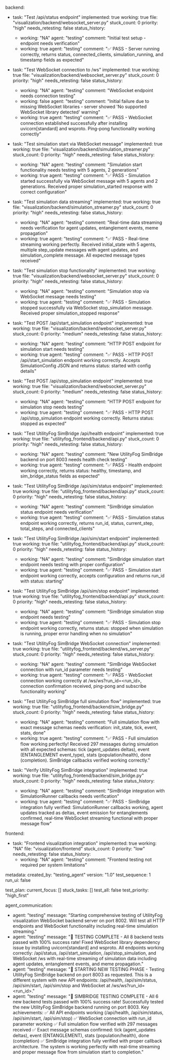 backend:
  - task: "Test /api/status endpoint"
    implemented: true
    working: true
    file: "visualization/backend/websocket_server.py"
    stuck_count: 0
    priority: "high"
    needs_retesting: false
    status_history:
      - working: "NA"
        agent: "testing"
        comment: "Initial test setup - endpoint needs verification"
      - working: true
        agent: "testing"
        comment: "✅ PASS - Server running correctly, returns status, connected_clients, simulation_running, and timestamp fields as expected"

  - task: "Test WebSocket connection to /ws"
    implemented: true
    working: true
    file: "visualization/backend/websocket_server.py"
    stuck_count: 0
    priority: "high"
    needs_retesting: false
    status_history:
      - working: "NA"
        agent: "testing"
        comment: "WebSocket endpoint needs connection testing"
      - working: false
        agent: "testing"
        comment: "Initial failure due to missing WebSocket libraries - server showed 'No supported WebSocket library detected' warning"
      - working: true
        agent: "testing"
        comment: "✅ PASS - WebSocket connection established successfully after installing uvicorn[standard] and wsproto. Ping-pong functionality working correctly"

  - task: "Test simulation start via WebSocket message"
    implemented: true
    working: true
    file: "visualization/backend/simulation_streamer.py"
    stuck_count: 0
    priority: "high"
    needs_retesting: false
    status_history:
      - working: "NA"
        agent: "testing"
        comment: "Simulation start functionality needs testing with 5 agents, 2 generations"
      - working: true
        agent: "testing"
        comment: "✅ PASS - Simulation started successfully via WebSocket message with 5 agents and 2 generations. Received proper simulation_started response with correct configuration"

  - task: "Test simulation data streaming"
    implemented: true
    working: true
    file: "visualization/backend/simulation_streamer.py"
    stuck_count: 0
    priority: "high"
    needs_retesting: false
    status_history:
      - working: "NA"
        agent: "testing"
        comment: "Real-time data streaming needs verification for agent updates, entanglement events, meme propagation"
      - working: true
        agent: "testing"
        comment: "✅ PASS - Real-time streaming working perfectly. Received initial_state with 5 agents, multiple step_update messages with agent updates, and simulation_complete message. All expected message types received"

  - task: "Test simulation stop functionality"
    implemented: true
    working: true
    file: "visualization/backend/websocket_server.py"
    stuck_count: 0
    priority: "high"
    needs_retesting: false
    status_history:
      - working: "NA"
        agent: "testing"
        comment: "Simulation stop via WebSocket message needs testing"
      - working: true
        agent: "testing"
        comment: "✅ PASS - Simulation stopped successfully via WebSocket stop_simulation message. Received proper simulation_stopped response"

  - task: "Test POST /api/start_simulation endpoint"
    implemented: true
    working: true
    file: "visualization/backend/websocket_server.py"
    stuck_count: 0
    priority: "medium"
    needs_retesting: false
    status_history:
      - working: "NA"
        agent: "testing"
        comment: "HTTP POST endpoint for simulation start needs testing"
      - working: true
        agent: "testing"
        comment: "✅ PASS - HTTP POST /api/start_simulation endpoint working correctly. Accepts SimulationConfig JSON and returns status: started with config details"

  - task: "Test POST /api/stop_simulation endpoint"
    implemented: true
    working: true
    file: "visualization/backend/websocket_server.py"
    stuck_count: 0
    priority: "medium"
    needs_retesting: false
    status_history:
      - working: "NA"
        agent: "testing"
        comment: "HTTP POST endpoint for simulation stop needs testing"
      - working: true
        agent: "testing"
        comment: "✅ PASS - HTTP POST /api/stop_simulation endpoint working correctly. Returns status: stopped as expected"

  - task: "Test UtilityFog SimBridge /api/health endpoint"
    implemented: true
    working: true
    file: "utilityfog_frontend/backend/api.py"
    stuck_count: 0
    priority: "high"
    needs_retesting: false
    status_history:
      - working: "NA"
        agent: "testing"
        comment: "New UtilityFog SimBridge backend on port 8003 needs health check testing"
      - working: true
        agent: "testing"
        comment: "✅ PASS - Health endpoint working correctly, returns status: healthy, timestamp, and sim_bridge_status fields as expected"

  - task: "Test UtilityFog SimBridge /api/sim/status endpoint"
    implemented: true
    working: true
    file: "utilityfog_frontend/backend/api.py"
    stuck_count: 0
    priority: "high"
    needs_retesting: false
    status_history:
      - working: "NA"
        agent: "testing"
        comment: "SimBridge simulation status endpoint needs verification"
      - working: true
        agent: "testing"
        comment: "✅ PASS - Simulation status endpoint working correctly, returns run_id, status, current_step, total_steps, and connected_clients"

  - task: "Test UtilityFog SimBridge /api/sim/start endpoint"
    implemented: true
    working: true
    file: "utilityfog_frontend/backend/api.py"
    stuck_count: 0
    priority: "high"
    needs_retesting: false
    status_history:
      - working: "NA"
        agent: "testing"
        comment: "SimBridge simulation start endpoint needs testing with proper configuration"
      - working: true
        agent: "testing"
        comment: "✅ PASS - Simulation start endpoint working correctly, accepts configuration and returns run_id with status: starting"

  - task: "Test UtilityFog SimBridge /api/sim/stop endpoint"
    implemented: true
    working: true
    file: "utilityfog_frontend/backend/api.py"
    stuck_count: 0
    priority: "high"
    needs_retesting: false
    status_history:
      - working: "NA"
        agent: "testing"
        comment: "SimBridge simulation stop endpoint needs testing"
      - working: true
        agent: "testing"
        comment: "✅ PASS - Simulation stop endpoint working correctly, returns status: stopped when simulation is running, proper error handling when no simulation"

  - task: "Test UtilityFog SimBridge WebSocket connection"
    implemented: true
    working: true
    file: "utilityfog_frontend/backend/ws_server.py"
    stuck_count: 0
    priority: "high"
    needs_retesting: false
    status_history:
      - working: "NA"
        agent: "testing"
        comment: "SimBridge WebSocket connection with run_id parameter needs testing"
      - working: true
        agent: "testing"
        comment: "✅ PASS - WebSocket connection working correctly at /ws/ws?run_id=<run_id>, connection confirmation received, ping-pong and subscribe functionality working"

  - task: "Test UtilityFog SimBridge full simulation flow"
    implemented: true
    working: true
    file: "utilityfog_frontend/backend/sim_bridge.py"
    stuck_count: 0
    priority: "high"
    needs_retesting: false
    status_history:
      - working: "NA"
        agent: "testing"
        comment: "Full simulation flow with exact message schemas needs verification: init_state, tick, event, stats, done"
      - working: true
        agent: "testing"
        comment: "✅ PASS - Full simulation flow working perfectly! Received 297 messages during simulation with all expected schemas: tick (agent_updates deltas), event (ENTANGLEMENT event_type), stats (population/health), done (completion). SimBridge callbacks verified working correctly."

  - task: "Verify UtilityFog SimBridge integration"
    implemented: true
    working: true
    file: "utilityfog_frontend/backend/sim_bridge.py"
    stuck_count: 0
    priority: "high"
    needs_retesting: false
    status_history:
      - working: "NA"
        agent: "testing"
        comment: "SimBridge integration with SimulationRunner callbacks needs verification"
      - working: true
        agent: "testing"
        comment: "✅ PASS - SimBridge integration fully verified: SimulationRunner callbacks working, agent updates tracked as deltas, event emission for entanglements confirmed, real-time WebSocket streaming functional with proper message flow"

frontend:
  - task: "Frontend visualization integration"
    implemented: true
    working: "NA"
    file: "visualization/frontend"
    stuck_count: 0
    priority: "low"
    needs_retesting: false
    status_history:
      - working: "NA"
        agent: "testing"
        comment: "Frontend testing not required per system limitations"

metadata:
  created_by: "testing_agent"
  version: "1.0"
  test_sequence: 1
  run_ui: false

test_plan:
  current_focus: []
  stuck_tasks: []
  test_all: false
  test_priority: "high_first"

agent_communication:
  - agent: "testing"
    message: "Starting comprehensive testing of UtilityFog visualization WebSocket backend server on port 8002. Will test all HTTP endpoints and WebSocket functionality including real-time simulation streaming."
  - agent: "testing"
    message: "🎉 TESTING COMPLETE - All 8 backend tests passed with 100% success rate! Fixed WebSocket library dependency issue by installing uvicorn[standard] and wsproto. All endpoints working correctly: /api/status, /api/start_simulation, /api/stop_simulation, and WebSocket /ws with real-time streaming of simulation data including agent updates, entanglement events, and meme propagation."
  - agent: "testing"
    message: "🚀 STARTING NEW TESTING PHASE - Testing UtilityFog SimBridge backend on port 8003 as requested. This is a different system with new API endpoints: /api/health, /api/sim/status, /api/sim/start, /api/sim/stop and WebSocket at /ws/ws?run_id=<run_id>."
  - agent: "testing"
    message: "🎉 SIMBRIDGE TESTING COMPLETE - All 6 new backend tests passed with 100% success rate! Successfully tested the new UtilityFog SimBridge backend running on port 8003. Key achievements: ✅ All API endpoints working (/api/health, /api/sim/status, /api/sim/start, /api/sim/stop) ✅ WebSocket connection with run_id parameter working ✅ Full simulation flow verified with 297 messages received ✅ Exact message schemas confirmed: tick (agent_updates deltas), event (ENTANGLEMENT), stats (population/health), done (completion) ✅ SimBridge integration fully verified with proper callback architecture. The system is working perfectly with real-time streaming and proper message flow from simulation start to completion."